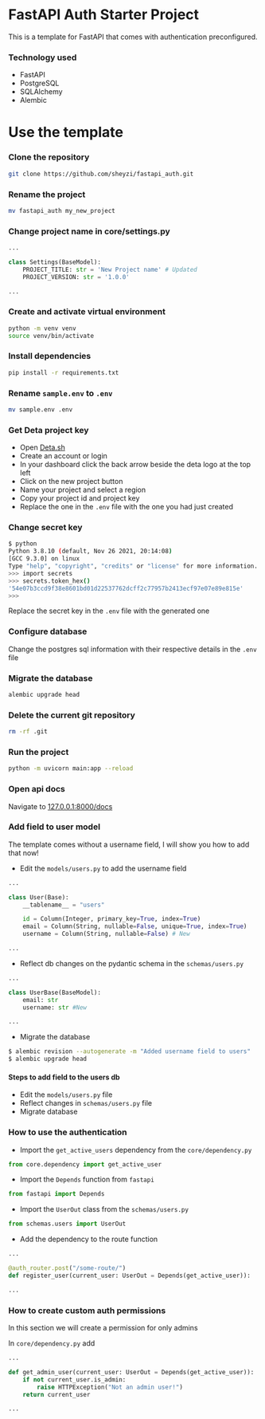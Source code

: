 # FastAPI Auth Starter Project

This is a template for FastAPI that comes with authentication preconfigured.

### Technology used

- FastAPI
- PostgreSQL
- SQLAlchemy
- Alembic

# Use the template

### Clone the repository

```bash
git clone https://github.com/sheyzi/fastapi_auth.git
```

### Rename the project

```bash
mv fastapi_auth my_new_project
```

### Change project name in core/settings.py

```python
...

class Settings(BaseModel):
    PROJECT_TITLE: str = 'New Project name' # Updated
    PROJECT_VERSION: str = '1.0.0'

...
```

### Create and activate virtual environment

```bash
python -m venv venv
source venv/bin/activate
```

### Install dependencies

```bash
pip install -r requirements.txt
```

### Rename `sample.env` to `.env`

```bash
mv sample.env .env
```

### Get Deta project key

- Open [Deta.sh]('https://www.deta.sh')
- Create an account or login
- In your dashboard click the back arrow beside the deta logo at the top left
- Click on the new project button
- Name your project and select a region
- Copy your project id and project key
- Replace the one in the `.env` file with the one you had just created

### Change secret key

```bash
$ python
Python 3.8.10 (default, Nov 26 2021, 20:14:08)
[GCC 9.3.0] on linux
Type "help", "copyright", "credits" or "license" for more information.
>>> import secrets
>>> secrets.token_hex()
'54e07b3ccd9f38e8601bd01d22537762dcff2c77957b2413ecf97e07e89e815e'
>>>
```

Replace the secret key in the `.env` file with the generated one

### Configure database

Change the postgres sql information with their respective details in the `.env` file

### Migrate the database

```bash
alembic upgrade head
```

### Delete the current git repository

```bash
rm -rf .git
```

### Run the project

```bash
python -m uvicorn main:app --reload
```

### Open api docs

Navigate to [127.0.0.1:8000/docs]('http://127.0.0.1:8000/docs')

### Add field to user model

The template comes without a username field, I will show you how to add that now!

- Edit the `models/users.py` to add the username field

```python
...

class User(Base):
    __tablename__ = "users"

    id = Column(Integer, primary_key=True, index=True)
    email = Column(String, nullable=False, unique=True, index=True)
    username = Column(String, nullable=False) # New

...
```

- Reflect db changes on the pydantic schema in the `schemas/users.py`

```python
...

class UserBase(BaseModel):
    email: str
    username: str #New

...
```

- Migrate the database

```bash
$ alembic revision --autogenerate -m "Added username field to users"
$ alembic upgrade head
```

#### Steps to add field to the users db

- Edit the `models/users.py` file
- Reflect changes in `schemas/users.py` file
- Migrate database

### How to use the authentication

- Import the `get_active_users` dependency from the `core/dependency.py`

```python
from core.dependency import get_active_user
```

- Import the `Depends` function from `fastapi`

```python
from fastapi import Depends
```

- Import the `UserOut` class from the `schemas/users.py`

```python
from schemas.users import UserOut
```

- Add the dependency to the route function

```python
...

@auth_router.post("/some-route/")
def register_user(current_user: UserOut = Depends(get_active_user)):

...
```

### How to create custom auth permissions

In this section we will create a permission for only admins

In `core/dependency.py` add

```python
...

def get_admin_user(current_user: UserOut = Depends(get_active_user)):
    if not current_user.is_admin:
        raise HTTPException("Not an admin user!")
    return current_user

...
```
